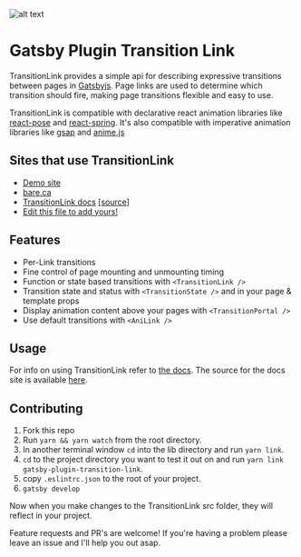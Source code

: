 ![alt text](https://raw.githubusercontent.com/TylerBarnes/gatsby-plugin-transition-link/master/images/gatsby-plugin-transition-link.png "Gatsby Plugin Transition Link logo")

# Gatsby Plugin Transition Link

TransitionLink provides a simple api for describing expressive transitions between pages in [Gatsbyjs](https://www.gatsbyjs.org/). Page links are used to determine which transition should fire, making page transitions flexible and easy to use.

TransitionLink is compatible with declarative react animation libraries like [react-pose](https://popmotion.io/pose/) and [react-spring](https://react-spring.surge.sh/). It's also compatible with imperative animation libraries like [gsap](https://greensock.com) and [anime.js](http://animejs.com/)

## Sites that use TransitionLink

- [Demo site](https://gatsby-plugin-transition-link.netlify.com/)
- [bare.ca](https://bare.ca/)
- [TransitionLink docs](https://transitionlink.tylerbarnes.ca/) [[source]](https://github.com/TylerBarnes/TransitionLinkDocs/)
- [Edit this file to add yours!](https://github.com/TylerBarnes/gatsby-plugin-transition-link/blob/master/readme.md)

## Features

- Per-Link transitions
- Fine control of page mounting and unmounting timing
- Function or state based transitions with `<TransitionLink />`
- Transition state and status with `<TransitionState />` and in your page & template props
- Display animation content above your pages with `<TransitionPortal />`
- Use default transitions with `<AniLink />`

## Usage

For info on using TransitionLink refer to [the docs](https://transitionlink.tylerbarnes.ca/). The source for the docs site is available [here](https://github.com/TylerBarnes/TransitionLinkDocs/).

## Contributing

1. Fork this repo
2. Run `yarn && yarn watch` from the root directory.
3. In another terminal window `cd` into the lib directory and run `yarn link`.
4. `cd` to the project directory you want to test it out on and run `yarn link gatsby-plugin-transition-link`.
5. copy `.eslintrc.json` to the root of your project.
6. `gatsby develop`

Now when you make changes to the TransitionLink src folder, they will reflect in your project.

Feature requests and PR's are welcome! If you're having a problem please leave an issue and I'll help you out asap.
